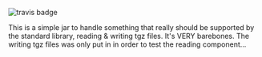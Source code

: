 ![travis badge](https://api.travis-ci.org/dabraham02124/tgz.svg)

This is a simple jar to handle something that really should be supported by the standard library, reading & 
writing tgz files.  It's VERY barebones.  The writing tgz files was only put in in order to test the reading
component...
